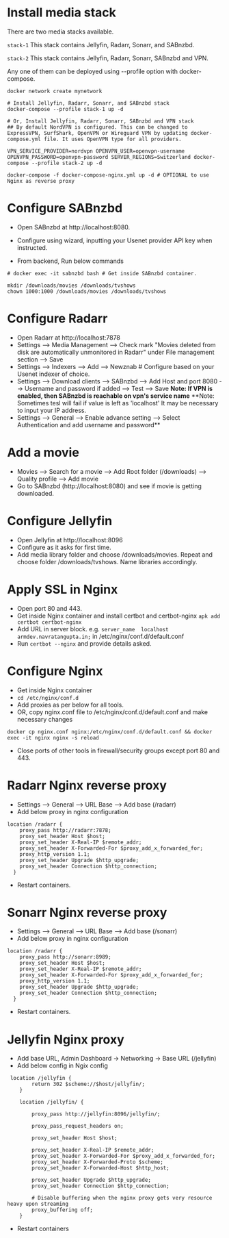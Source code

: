 # Install media stack

There are two media stacks available.

`stack-1` This stack contains Jellyfin, Radarr, Sonarr, and SABnzbd.

`stack-2` This stack contains Jellyfin, Radarr, Sonarr, SABnzbd and VPN.

Any one of them can be deployed using --profile option with docker-compose.

```
docker network create mynetwork

# Install Jellyfin, Radarr, Sonarr, and SABnzbd stack
docker-compose --profile stack-1 up -d

# Or, Install Jellyfin, Radarr, Sonarr, SABnzbd and VPN stack
## By default NordVPN is configured. This can be changed to ExpressVPN, SurfShark, OpenVPN or Wireguard VPN by updating docker-compose.yml file. It uses OpenVPN type for all providers.

VPN_SERVICE_PROVIDER=nordvpn OPENVPN_USER=openvpn-username OPENVPN_PASSWORD=openvpn-password SERVER_REGIONS=Switzerland docker-compose --profile stack-2 up -d

docker-compose -f docker-compose-nginx.yml up -d # OPTIONAL to use Nginx as reverse proxy
```

# Configure SABnzbd

- Open SABnzbd at http://localhost:8080. 
- Configure using wizard, inputting your Usenet provider API key when instructed.

- From backend, Run below commands

```
# docker exec -it sabnzbd bash # Get inside SABnzbd container.

mkdir /downloads/movies /downloads/tvshows
chown 1000:1000 /downloads/movies /downloads/tvshows
```

# Configure Radarr

- Open Radarr at http://localhost:7878
- Settings --> Media Management --> Check mark "Movies deleted from disk are automatically unmonitored in Radarr" under File management section --> Save
- Settings --> Indexers --> Add --> Newznab # Configure based on your Usenet indexer of choice.
- Settings --> Download clients --> SABnzbd --> Add Host and port 8080 --> Username and password if added --> Test --> Save 
**Note: If VPN is enabled, then SABnzbd is reachable on vpn's service name** 
**Note: Sometimes tesl will fail if value is left as 'localhost' It may be necessary to input your IP address.
- Settings --> General --> Enable advance setting --> Select Authentication and add username and password**

# Add a movie

- Movies --> Search for a movie --> Add Root folder (/downloads) --> Quality profile --> Add movie
- Go to SABnzbd (http://localhost:8080) and see if movie is getting downloaded.

# Configure Jellyfin

- Open Jellyfin at http://localhost:8096
- Configure as it asks for first time.
- Add media library folder and choose /downloads/movies. Repeat and choose folder /downloads/tvshows. Name libraries accordingly.

# Apply SSL in Nginx

- Open port 80 and 443.
- Get inside Nginx container and install certbot and certbot-nginx `apk add certbot certbot-nginx`
- Add URL in server block. e.g. `server_name  localhost armdev.navratangupta.in;` in /etc/nginx/conf.d/default.conf
- Run `certbot --nginx` and provide details asked.


# Configure Nginx

- Get inside Nginx container
- `cd /etc/nginx/conf.d`
- Add proxies as per below for all tools.
- OR, copy nginx.conf file to /etc/nginx/conf.d/default.conf and make necessary changes

`docker cp nginx.conf nginx:/etc/nginx/conf.d/default.conf && docker exec -it nginx nginx -s reload`
- Close ports of other tools in firewall/security groups except port 80 and 443.


# Radarr Nginx reverse proxy

- Settings --> General --> URL Base --> Add base (/radarr)
- Add below proxy in nginx configuration

```
location /radarr {
    proxy_pass http://radarr:7878;
    proxy_set_header Host $host;
    proxy_set_header X-Real-IP $remote_addr;
    proxy_set_header X-Forwarded-For $proxy_add_x_forwarded_for;
    proxy_http_version 1.1;
    proxy_set_header Upgrade $http_upgrade;
    proxy_set_header Connection $http_connection;
  }
```

- Restart containers.

# Sonarr Nginx reverse proxy

- Settings --> General --> URL Base --> Add base (/sonarr)
- Add below proxy in nginx configuration

```
location /radarr {
    proxy_pass http://sonarr:8989;
    proxy_set_header Host $host;
    proxy_set_header X-Real-IP $remote_addr;
    proxy_set_header X-Forwarded-For $proxy_add_x_forwarded_for;
    proxy_http_version 1.1;
    proxy_set_header Upgrade $http_upgrade;
    proxy_set_header Connection $http_connection;
  }
```


- Restart containers.


# Jellyfin Nginx proxy

- Add base URL, Admin Dashboard -> Networking -> Base URL (/jellyfin)
- Add below config in Ngix config

```
 location /jellyfin {
        return 302 $scheme://$host/jellyfin/;
    }

    location /jellyfin/ {

        proxy_pass http://jellyfin:8096/jellyfin/;

        proxy_pass_request_headers on;

        proxy_set_header Host $host;

        proxy_set_header X-Real-IP $remote_addr;
        proxy_set_header X-Forwarded-For $proxy_add_x_forwarded_for;
        proxy_set_header X-Forwarded-Proto $scheme;
        proxy_set_header X-Forwarded-Host $http_host;

        proxy_set_header Upgrade $http_upgrade;
        proxy_set_header Connection $http_connection;

        # Disable buffering when the nginx proxy gets very resource heavy upon streaming
        proxy_buffering off;
    }
```
- Restart containers
